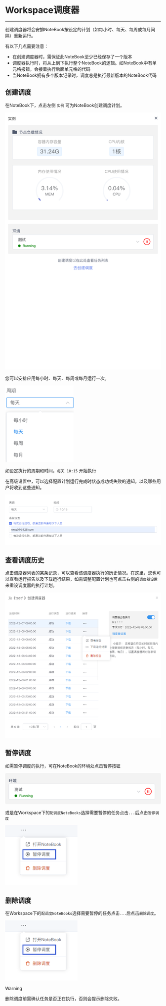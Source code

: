 # Workspace调度器
---
创建调度器将会安排NoteBook按设定的计划（如每小时、每天、每周或每月间隔）重新运行。

有以下几点需要注意：

- 在创建调度器时，需保证此NoteBook至少已经保存了一个版本
- 调度器执行时，将从上到下执行整个NoteBook的逻辑。如NoteBook中有单元格报错，会接着执行后面单元格的代码
- 当NoteBook拥有多个版本记录时，调度总是执行最新版本的NoteBook代码


## 创建调度

在NoteBook下，点击左侧 `实例` 可为NoteBook创建调度计划。 


![图 1](../images/431209494049aedfe860cf5eeb6f55b31f5f075a19d6b0cfd402f413de066157.png "创建调度")  

您可以安排应用每小时、每天、每周或每月运行一次。

![图 2](../images/%E5%91%A8%E6%9C%9F%E8%AE%BE%E7%BD%AE.png)  


如设定执行的周期和时间，`每天 10:15` 开始执行

在高级设置中，可以选择配置计划运行完成时状态成功或失败的通知，以及哪些用户将收到这些通知。

 ![图 4](../images/0e6ee5c406a1012e92809ccd97b52bc6d70855abb451d5f7929ccf72aa81b1cf.png)  

## 查看调度历史

点击调度器列表的某条记录，可以查看该调度器执行的历史情况。在这里，您也可以查看运行报告以及下载运行结果，如需调整配置计划也可点击右侧的`调度器设置`来重设调度器的执行计划。

![图 1](../images/%E5%8E%86%E5%8F%B2%E8%B0%83%E5%BA%A6%E6%83%85%E5%86%B5.png)  


## 暂停调度

如需暂停调度的执行，可在NoteBook的环境处点击暂停按钮

![图 5](../images/6d62a26433aeb53865cdad1870c70e3af14aaa630f767f89c7c917ae54e66e66.png)  


或是在Workspace下的`配调度NoteBooks`选择需要暂停的任务点击`...`后点击`暂停调度`

![图 7](../images/0d80084986f269d5aec466c19770f126dbeebe758187975f1bb7519069e190ed.png)  


## 删除调度

在Workspace下的`配调度NoteBooks`选择需要暂停的任务点击`...`后点击`删除调度`。

![图 7](../images/0d80084986f269d5aec466c19770f126dbeebe758187975f1bb7519069e190ed.png)  

> [!Warning]
> 删除调度前需确认任务是否正在执行，否则会提示删除失败。













